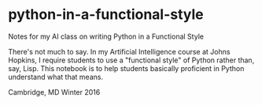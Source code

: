 # python-in-a-functional-style

Notes for my AI class on writing Python in a Functional Style

There's not much to say. In my Artificial Intelligence course at Johns Hopkins, I require students to use a "functional style" of Python rather than, say, Lisp. This notebook is to help students basically proficient in Python understand what that means.

Cambridge, MD
Winter 2016
